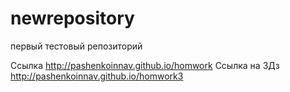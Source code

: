 # newrepository
первый тестовый репозиторий

Сcылка http://pashenkoinnav.github.io/homwork
Ссылка на 3Дз http://pashenkoinnav.github.io/homwork3
